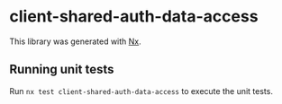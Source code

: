 # client-shared-auth-data-access

This library was generated with [Nx](https://nx.dev).

## Running unit tests

Run `nx test client-shared-auth-data-access` to execute the unit tests.
